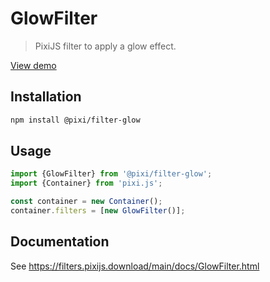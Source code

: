# GlowFilter

> PixiJS filter to apply a glow effect.

[View demo](https://filters.pixijs.download/main/demo/index.html?enabled=GlowFilter)

## Installation

```bash
npm install @pixi/filter-glow
```

## Usage

```js
import {GlowFilter} from '@pixi/filter-glow';
import {Container} from 'pixi.js';

const container = new Container();
container.filters = [new GlowFilter()];
```

## Documentation

See https://filters.pixijs.download/main/docs/GlowFilter.html